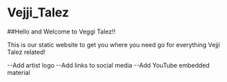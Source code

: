 # Vejji_Talez

##Hello and Welcome to Veggi Talez!! 

This is our static website to get you where you need go for everything Vejji Talez related!

--Add artist logo
--Add links to social media
--Add YouTube embedded material
